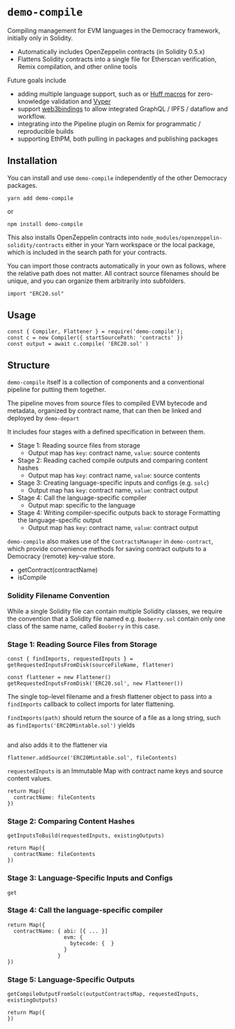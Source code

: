# `demo-compile`

Compiling management for EVM languages in the Democracy framework, initially only in Solidity.
* Automatically includes OpenZeppelin contracts (in Solidity 0.5.x)
* Flattens Solidity contracts into a single file for Etherscan verification, Remix compilation,
  and other online tools

Future goals include
* adding multiple language support, such as or [Huff macros](https://github.com/AztecProtocol/huff) for zero-knowledge validation and [Vyper](https://github.com/ethereum/vyper)
* support [web3bindings](https://github.com/web3bindings/prototype) to allow integrated GraphQL / IPFS / dataflow and workflow.
* integrating into the Pipeline plugin on Remix for programmatic / reproducible builds
* supporting EthPM, both pulling in packages and publishing packages

## Installation

You can install and use `demo-compile` independently of the other Democracy packages.

```
yarn add demo-compile
```

or

```
npm install demo-compile
```

This also installs OpenZeppelin contracts into
`node_modules/openzeppelin-solidity/contracts` either in your Yarn workspace
or the local package, which is included in the search path for your contracts.

You can import those contracts automatically in your own as follows,
where the relative path does not matter. All contract source filenames should
be unique, and you can organize them arbitrarily into subfolders.

```
import "ERC20.sol"
```

## Usage

```
const { Compiler, Flattener } = require('demo-compile');
const c = new Compiler({ startSourcePath: 'contracts' })
const output = await c.compile( 'ERC20.sol' )
```

## Structure

`demo-compile` itself is a collection of components and a conventional pipeline
for putting them together.

The pipeline moves from source files to compiled EVM bytecode and metadata,
organized by contract name, that can then be linked and deployed by
`demo-depart`

It includes four stages with a defined specification in between them.
* Stage 1: Reading source files from storage
  * Output map has `key`: contract name, `value`: source contents
* Stage 2: Reading cached compile outputs and comparing content hashes
  * Output map has `key`: contract name, `value`: source contents
* Stage 3: Creating language-specific inputs and configs (e.g. `solc`)
  * Output map has `key`: contract name, `value`: contract output
* Stage 4: Call the language-specific compiler
  * Output map: specific to the language
* Stage 4: Writing compiler-specific outputs back to storage
  Formatting the language-specific output
  * Output map has `key`: contract name, `value`: contract output

`demo-compile` also makes use of the `ContractsManager` in `demo-contract`,
which provide convenience methods for saving contract outputs to a Democracy
(remote) key-value store.

* getContract(contractName)
* isCompile

### Solidity Filename Convention

While a single Solidity file can contain multiple Solidity classes,
we require the convention that a Solidity file named e.g. `Booberry.sol` contain
only one class of the same name, called `Booberry` in this case.

### Stage 1: Reading Source Files from Storage

```
const { findImports, requestedInputs } = getRequestedInputsFromDisk(sourceFileName, flattener)
```

```
const flattener = new Flattener()
getRequestedInputsFromDisk('ERC20.sol', new Flattener())
```

The single top-level filename and a fresh flattener object to pass into a
`findImports` callback to collect imports for later flattening.

`findImports(path)` should return the source of a file as a long string,
such as `findImports('ERC20Mintable.sol')` yields

```

```

and also adds it to the flattener via

```
flattener.addSource('ERC20Mintable.sol', fileContents)
```

`requestedInputs` is an Immutable Map with contract name keys and source content values.

```
return Map({
  contractName: fileContents
})
```

### Stage 2: Comparing Content Hashes

```
getInputsToBuild(requestedInputs, existingOutputs)
```

```
return Map({
  contractName: fileContents
})
```

### Stage 3: Language-Specific Inputs and Configs

```
get
```

### Stage 4: Call the language-specific compiler

```
return Map({
  contractName: { abi: [{ ... }]
                  evm: {
                    bytecode: {  }
                  }
                }
})
```
### Stage 5: Language-Specific Outputs

```
getCompileOutputFromSolc(outputContractsMap, requestedInputs, existingOutputs)
```

```
return Map({
})
```
